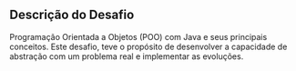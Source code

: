 ## Descrição do Desafio
Programação Orientada a Objetos (POO) com Java e seus principais conceitos. Este desafio, teve o propósito de desenvolver a capacidade de abstração com um problema real e implementar as evoluções.
